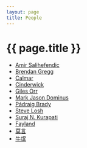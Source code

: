 ```yaml
---
layout: page
title: People
---
```


# {{ page.title }}

+ [Amir Salihefendic][a]
+ [Brendan Gregg][b]
+ [Calmar][l]
+ [Cinderwick][i]
+ [Giles Orr][g]
+ [Mark Jason Dominus][m]
+ [Pádraig Brady][p]
+ [Steve Losh][s]
+ [Suraj N. Kurapati][k]
+ [Fayland][f]
+ [莫言][n]
+ [牛氓][u]

[a]: http://amix.dk
[b]: http://www.brendangregg.com
[f]: http://fayland.me
[g]: http://gilesorr.com
[i]: http://cinderwick.ca
[k]: http://snk.tuxfamily.org/log/
[l]: http://www.calmar.ws
[m]: http://www.plover.com
[n]: http://niubie.me
[p]: http://www.pixelbeat.org
[s]: http://stevelosh.com
[u]: http://niumang.me
